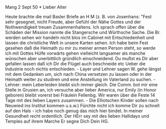  Mang 2 Sept 50
 <Montag>*
Lieber Alter

Heute brachte die mail Basler Briefe an H M (z. B. von Josenhans: "Fest sehr gesegnet, nicht Freude, aber Gefühl der Nähe Gottes und der Nothwendigkeit treuen Zusammenhaltens. Ich sprach offen über die Schäden der Mission nannte die Stangersche und Würthsche Sache. Die Br. werden sehen wir handeln nicht blos im Cabinet mit Entschiedenheit und lassen die christliche Welt in unsere Karten sehen. Ich habe beim Fest gesehen daß die Heimath zu mir zu meiner armen Person steht, so werde ich mit Gottes Hülfe vorwärts gehen vielleicht langsamer als manche wünschen aber unerbittlich gründlich einschneidend. Du mußst es Dir aber gefallen lassen daß ich Dir die Flügel auch beschneide etc Ueber die Industrie noch nichts entschieden. - Layer und Lehner sagen W. gehe längst mit dem Gedanken um, sich nach China versetzen zu lassen oder in der Heimath weiter zu studiren und eine Anstellung im Vaterland zu suchen. - Lehner: mein Leberleiden bleibt sich immer gleich. Die Comm. bot mir eine Stelle in Grusien an, ich versuche aber lieber America, nur Emily (in Honor geboren) bleibt vorerst bei Fräulein Fellenbg. Wir waren über die Feste 14 Tage mit des lieben Layers zusammen. - Die Elliotschen Kinder sollen nach Neuwied ins Institut kommen u.s.w.) Fürchte nicht ich komme Dir zu schnell auf den Hals - ich habe noch genug das mich hier bindet. In meiner Gesundheit recht ordentlich. Der HErr sey mit des lieben Hallidays und Temples auf ihrem Marche Er segne Dich  Dein HG.

